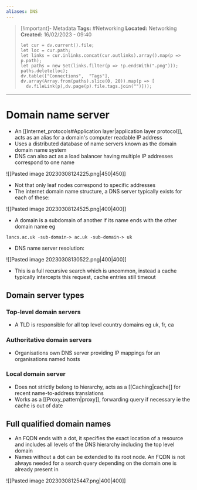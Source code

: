 ```yaml
---
aliases: DNS
---
```


> [!important]- Metadata
> **Tags:** #Networking 
> **Located:** Networking
> **Created:** 16/02/2023 - 09:40
> ```dataviewjs
>let cur = dv.current().file;
>let loc = cur.path;
>let links = cur.inlinks.concat(cur.outlinks).array().map(p => p.path);
>let paths = new Set(links.filter(p => !p.endsWith(".png")));
>paths.delete(loc);
>dv.table(["Connections",  "Tags"], dv.array(Array.from(paths).slice(0, 20)).map(p => [
>   dv.fileLink(p),dv.page(p).file.tags.join("")]));
> ```

___
# Domain name server
- An [[Internet_protocols#Application layer|application layer protocol]], acts as an alias for a domain's computer readable  IP address
- Uses a distributed database of name servers known as the domain domain name system
- DNS can also act as a load balancer having multiple IP addresses correspond to one name

![[Pasted image 20230308124225.png|450|450]]
- Not that only leaf nodes correspond to specific addresses 
- The internet domain name structure, a DNS server typically exists for each of these:

![[Pasted image 20230308124525.png|400|400]]

- A domain is a subdomain of another if its name ends with the other domain name eg 
```
lancs.ac.uk -sub-domain-> ac.uk -sub-domain-> uk 
```

- DNS name server resolution: 

![[Pasted image 20230308130522.png|400|400]]
- This is a full recursive search which is uncommon, instead a cache typically intercepts this request, cache entries still timeout 
## Domain server types
### Top-level domain servers
- A TLD is responsible for all top level country domains eg uk, fr, ca 
### Authoritative domain servers
- Organisations own DNS server providing IP mappings for an organisations named hosts 

### Local domain server
- Does not strictly belong to hierarchy, acts as a [[Caching|cache]] for recent name-to-address translations
- Works as a [[Proxy_pattern|proxy]], forwarding query if necessary ie the cache is out of date
## Full qualified domain names
- An FQDN ends with a dot, it specifies the exact location of a resource and includes all levels of the DNS hierarchy including the top level domain
- Names without a dot can be extended to its root node. An FQDN is not always needed for a search query depending on the domain one is already present in 

![[Pasted image 20230308125447.png|400|400]]
